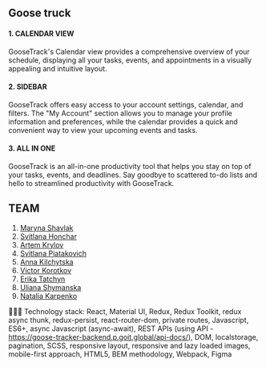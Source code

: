 ## Goose truck

#### 1. CALENDAR VIEW  
GooseTrack's Calendar view provides a comprehensive overview of your schedule, displaying all your tasks, events, and appointments in a visually appealing and intuitive layout.  

#### 2. SIDEBAR  
GooseTrack offers easy access to your account settings, calendar, and filters. The "My Account" section allows you to manage your profile information and preferences, while the calendar provides a quick and convenient way to view your upcoming events and tasks.  

#### 3. ALL IN ONE  
GooseTrack is an all-in-one productivity tool that helps you stay on top of your tasks, events, and deadlines. Say goodbye to scattered to-do lists and hello to streamlined productivity with GooseTrack.  

## TEAM  

1. [Maryna Shavlak](https://github.com/MarynaShavlak)
2. [Svitlana Honchar](https://github.com/SvitlanaHonchar)
3. [Artem Krylov](https://github.com/ArtemKrylov)
4. [Svitlana Piatakovich](https://github.com/SvitlanaPia)
5. [Anna Kilchytska](https://github.com/AnnaKilchytska)
6. [Victor Korotkov](https://github.com/GranatUser)
7. [Erika Tatchyn](https://github.com/ErikaTatchyn)
8. [Uliana Shymanska](https://github.com/UlianaShyma)
9. [Natalia Karpenko](https://github.com/natalia-no-war)

👨🏻‍💻 Technology stack: React, Material UI, Redux, Redux Toolkit, redux async thunk, redux-persist, react-router-dom, private routes, Javascript, ES6+, async Javascript (async-await), REST APIs (using API - https://goose-tracker-backend.p.goit.global/api-docs/), DOM, localstorage, pagination, SCSS, responsive layout, responsive and lazy loaded images, mobile-first approach, HTML5, BEM methodology, Webpack, Figma
